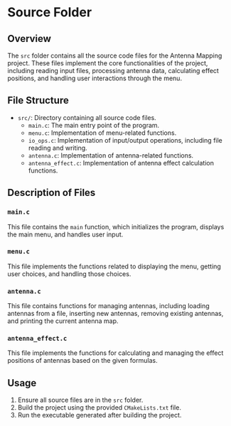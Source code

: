 # Source Folder

## Overview

The `src` folder contains all the source code files for the Antenna Mapping project. These files implement the core
functionalities of the project, including reading input files, processing antenna data, calculating effect positions,
and handling user interactions through the menu.

## File Structure

- `src/`: Directory containing all source code files.
    - `main.c`: The main entry point of the program.
    - `menu.c`: Implementation of menu-related functions.
    - `io_ops.c`: Implementation of input/output operations, including file reading and writing.
    - `antenna.c`: Implementation of antenna-related functions.
    - `antenna_effect.c`: Implementation of antenna effect calculation functions.

## Description of Files

### `main.c`

This file contains the `main` function, which initializes the program, displays the main menu, and handles user input.

### `menu.c`

This file implements the functions related to displaying the menu, getting user choices, and handling those choices.

### `antenna.c`

This file contains functions for managing antennas, including loading antennas from a file, inserting new antennas,
removing existing antennas, and printing the current antenna map.

### `antenna_effect.c`

This file implements the functions for calculating and managing the effect positions of antennas based on the given
formulas.

## Usage

1. Ensure all source files are in the `src` folder.
2. Build the project using the provided `CMakeLists.txt` file.
3. Run the executable generated after building the project.